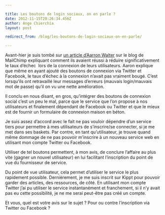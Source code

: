 ```yaml
---

title: Les boutons de login sociaux, on en parle ?
date: 2012-11-15T20:26:34.456Z
author: Ange Chierchia
layout: post

redirect_from: /blog/les-boutons-de-login-sociaux-on-en-parle/

---
```

Avant-hier je suis tombé sur [un article d&rsquo;Aarron Walter](http://blog.mailchimp.com/social-login-buttons-arent-worth-it/ "Social Login Buttons Aren't Worth It") sur le blog de MailChimp expliquant comment ils avaient réussi à réduire significativement le taux d&rsquo;échec  lors de la connexion de leurs utilisateurs. Aaron explique que même en ayant ajouté des boutons de connexion via Twitter et Facebook, le taux d&rsquo;échec à la connexion n&rsquo;avait pas vraiment bougé. C&rsquo;est lorsqu&rsquo;ils ont retravaillé leur messages d&rsquo;erreurs (mauvais login/mauvais mot de passe) qu&rsquo;il on vu une nette amélioration.

Il conclu en nous disant, en gros, qu&rsquo;intégrer des boutons de connexion social c&rsquo;est un peu le mal, parce que le service que l&rsquo;on propose à nos utilisateurs et finalement dépendant de Facebook ou Twitter et que le mieux est de fournir un formulaire de connexion maison en béton.<!--more-->

Je suis assez d&rsquo;accord avec le fait ne pas vouloir dépendre d&rsquo;un service tiers pour permettre à mes utilisateurs de s&rsquo;inscrire/se connecter, si je me met dans ses baskets. Par contre, en tant qu&rsquo;utilisateur, je trouve quand même dommage de ne pas pouvoir m&rsquo;inscrire à un nouveau service web en utilisant mon compte Twitter ou Facebook.

Utiliser de tel boutons permettent, à mon avis, de conclure l&rsquo;affaire au plus vite (gagner un nouvel utilisateur) en lui facilitant l&rsquo;inscription du point de vue du fournisseur de service.

Du point de vue utilisateur, cela permet d&rsquo;utiliser le service le plus rapidement possible. Dernièrement, je me suis inscrit sur Kippt pour pouvoir garder des articles, des ressources, de côté. En utilisant mon compte Twitter j&rsquo;ai pu utiliser le service instantanément et franchement, si il n&rsquo;y avait pas eu cette possibilité, je ne me serai peut-être pas créé un compte.

Et vous, quel est votre avis sur le sujet ? Pour ou contre l&rsquo;inscription via Twitter ou Facebook ?